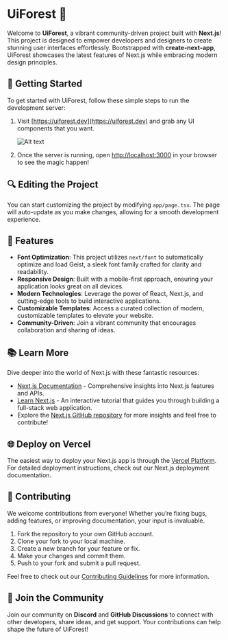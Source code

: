 # **UiForest 🌳**

Welcome to **UiForest**, a vibrant community-driven project built with **Next.js**! This project is designed to empower developers and designers to create stunning user interfaces effortlessly. Bootstrapped with **create-next-app**, UiForest showcases the latest features of Next.js while embracing modern design principles.

## 🚀 **Getting Started**
To get started with UiForest, follow these simple steps to run the development server:

1. Visit [https://uiforest.dev](https://uiforest.dev) and grab any UI components that you want.
   
   ![Alt text](/logo.png)

2. Once the server is running, open [http://localhost:3000](http://localhost:3000) in your browser to see the magic happen!

## 🔍 **Editing the Project**
You can start customizing the project by modifying `app/page.tsx`. The page will auto-update as you make changes, allowing for a smooth development experience.

## 🎨 **Features**
- **Font Optimization**: This project utilizes `next/font` to automatically optimize and load Geist, a sleek font family crafted for clarity and readability.
- **Responsive Design**: Built with a mobile-first approach, ensuring your application looks great on all devices.
- **Modern Technologies**: Leverage the power of React, Next.js, and cutting-edge tools to build interactive applications.
- **Customizable Templates**: Access a curated collection of modern, customizable templates to elevate your website.
- **Community-Driven**: Join a vibrant community that encourages collaboration and sharing of ideas.

## 📚 **Learn More**
Dive deeper into the world of Next.js with these fantastic resources:

- [Next.js Documentation](https://nextjs.org/docs) - Comprehensive insights into Next.js features and APIs.
- [Learn Next.js](https://nextjs.org/learn) - An interactive tutorial that guides you through building a full-stack web application.
- Explore the [Next.js GitHub repository](https://github.com/vercel/next.js) for more insights and feel free to contribute!

## 🌐 **Deploy on Vercel**
The easiest way to deploy your Next.js app is through the [Vercel Platform](https://vercel.com/new?utm_medium=default-template&filter=next.js&utm_source=create-next-app&utm_campaign=create-next-app-readme). For detailed deployment instructions, check out our Next.js deployment documentation.

## 🤝 **Contributing**
We welcome contributions from everyone! Whether you’re fixing bugs, adding features, or improving documentation, your input is invaluable.

1. Fork the repository to your own GitHub account.
2. Clone your fork to your local machine.
3. Create a new branch for your feature or fix.
4. Make your changes and commit them.
5. Push to your fork and submit a pull request.

Feel free to check out our [Contributing Guidelines](#) for more information.

## 💬 **Join the Community**
Join our community on **Discord** and **GitHub Discussions** to connect with other developers, share ideas, and get support. Your contributions can help shape the future of UiForest!